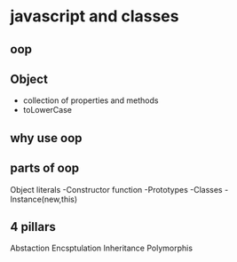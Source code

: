 # javascript and classes

## oop

## Object
- collection of properties and methods
- toLowerCase

## why use oop

## parts of oop
Object literals 
-Constructor function
-Prototypes
-Classes
-Instance(new,this)

## 4 pillars
Abstaction
Encsptulation
Inheritance
Polymorphis

